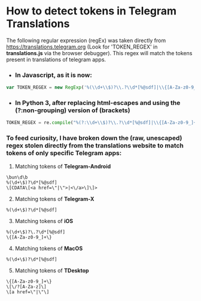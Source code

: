 # How to detect tokens in Telegram Translations
The following regular expression (regEx) was taken directly from https://translations.telegram.org (Look for 'TOKEN_REGEX' in __translations.js__ via the browser debugger). This regex will match the tokens present in translations of telegram apps.

- ### In **Javascript**, as it is now:
```javascript
var TOKEN_REGEX = new RegExp('%(\\d+\\$)?\\.?\\d*[%@sdf]|\\{[A-Za-z0-9_]+\\}|\\[\\/?[A-Za-z]\\]|\\bun\\d\\b|&lt;!\\[CDATA\\[&lt;a href=&quot;|&quot;&gt;|&lt;\\/a&gt;\\]\\]&gt;|\\[a href=&quot;|&quot;\\]', 'g');
```

- ### In **Python 3**, after replacing html-escapes and using the (?:non-grouping) version of (brackets)
```python
TOKEN_REGEX = re.compile("%(?:\\d+\\$)?\\.?\\d*[%@sdf]|\\{[A-Za-z0-9_]+\\}|\\[\\/?[A-Za-z]\\]|\\bun\\d\\b|<!\\[CDATA\\[<a href=\"|\">|<\\/a>\\]\\]>|\\[a href=\"|\"\\]")
```

### To feed curiosity, I have broken down the (raw, unescaped) regex stolen directly from the translations website to match tokens of only specific Telegram apps:


1. Matching tokens of **Telegram-Android**
```regex
\bun\d\b
%(\d+\$)?\d*[%@sdf]
\[CDATA\[<a href=\"|\">|<\/a>\]\]>
```

2. Matching tokens of **Telegram-X**
```regex
%(\d+\$)?\d*[%@sdf]
```

3. Matching tokens of **iOS**
```regex
%(\d+\$)?\.?\d*[%@sdf]
\{[A-Za-z0-9_]+\}
```

4. Matching tokens of **MacOS**
```regex
%(\d+\$)?\d*[%@sdf]
```

5. Matching tokens of **TDesktop**
```regex
\{[A-Za-z0-9_]+\}
\[\/?[A-Za-z]\]
\[a href=\"|\"\] 
```
